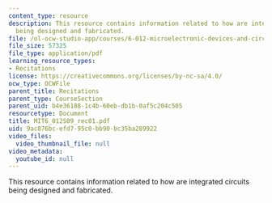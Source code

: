 ```yaml
---
content_type: resource
description: This resource contains information related to how are integrated circuits
  being designed and fabricated.
file: /ol-ocw-studio-app/courses/6-012-microelectronic-devices-and-circuits-spring-2009/9ac876bcefd795c0bb90bc35ba289922_MIT6_012S09_rec01.pdf
file_size: 57325
file_type: application/pdf
learning_resource_types:
- Recitations
license: https://creativecommons.org/licenses/by-nc-sa/4.0/
ocw_type: OCWFile
parent_title: Recitations
parent_type: CourseSection
parent_uid: b4e36188-1c4b-60eb-db1b-0af5c204c505
resourcetype: Document
title: MIT6_012S09_rec01.pdf
uid: 9ac876bc-efd7-95c0-bb90-bc35ba289922
video_files:
  video_thumbnail_file: null
video_metadata:
  youtube_id: null
---
```

This resource contains information related to how are integrated circuits being designed and fabricated.